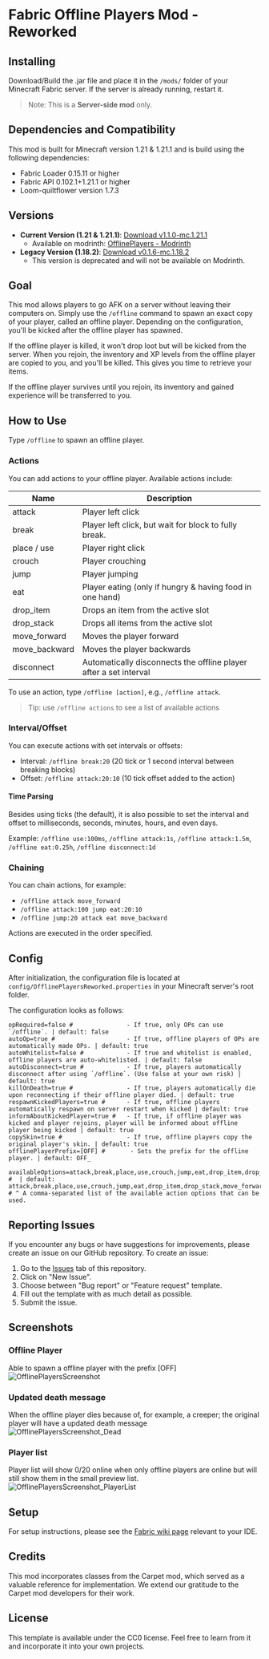 # Fabric Offline Players Mod - Reworked

## Installing

Download/Build the .jar file and place it in the `/mods/` folder of your Minecraft Fabric server. If the server is already running, restart it.

> Note: This is a **Server-side mod** only.

## Dependencies and Compatibility

This mod is built for Minecraft version 1.21 & 1.21.1 and is build using the following dependencies:

- Fabric Loader 0.15.11 or higher
- Fabric API 0.102.1+1.21.1 or higher
- Loom-quiltflower version 1.7.3

## Versions

- **Current Version (1.21 & 1.21.1)**: [Download v1.1.0-mc.1.21.1](https://github.com/lilfish/Fabric_OfflinePlayersReworked/releases/tag/v1.1.0-mc.1.21.1)
    - Available on modrinth: [OfflinePlayers - Modrinth](https://modrinth.com/mod/offlineplayers)
- **Legacy Version (1.18.2)**: [Download v0.1.6-mc.1.18.2](https://github.com/lilfish/Fabric_OfflinePlayersReworked/releases/tag/v0.1.6-mc.1.18.2)
    - This version is deprecated and will not be available on Modrinth.

## Goal

This mod allows players to go AFK on a server without leaving their computers on. Simply use the `/offline` command to spawn an exact copy of your player, called an offline player. Depending on the configuration, you'll be kicked after the offline player has spawned.

If the offline player is killed, it won't drop loot but will be kicked from the server. When you rejoin, the inventory and XP levels from the offline player are copied to you, and you'll be killed. This gives you time to retrieve your items.

If the offline player survives until you rejoin, its inventory and gained experience will be transferred to you.

## How to Use

Type `/offline` to spawn an offline player.

### Actions

You can add actions to your offline player. Available actions include:

| Name          | Description                                                       |
|---------------|-------------------------------------------------------------------|
| attack        | Player left click                                                 |
| break         | Player left click, but wait for block to fully break.             |
| place / use   | Player right click                                                |
| crouch        | Player crouching                                                  |
| jump          | Player jumping                                                    |
| eat           | Player eating (only if hungry & having food in one hand)          |
| drop_item     | Drops an item from the active slot                                |
| drop_stack    | Drops all items from the active slot                              |
| move_forward  | Moves the player forward                                          |
| move_backward | Moves the player backwards                                        |
 | disconnect    | Automatically disconnects the offline player after a set interval |

To use an action, type `/offline [action]`, e.g., `/offline attack`.

> Tip: use `/offline actions` to see a list of available actions

### Interval/Offset

You can execute actions with set intervals or offsets:

- Interval: `/offline break:20` (20 tick or 1 second interval between breaking blocks)
- Offset: `/offline attack:20:10` (10 tick offset added to the action)

#### Time Parsing

Besides using ticks (the default), it is also possible to set the interval and offset to milliseconds, seconds, minutes, hours, and even days.

Example: `/offline use:100ms`, `/offline attack:1s`, `/offline attack:1.5m`, `/offline eat:0.25h`, `/offline disconnect:1d`

### Chaining

You can chain actions, for example:

- `/offline attack move_forward`
- `/offline attack:100 jump eat:20:10`
- `/offline jump:20 attack eat move_backward`

Actions are executed in the order specified.

## Config

After initialization, the configuration file is located at `config/OfflinePlayersReworked.properties` in your Minecraft server's root folder.

The configuration looks as follows:
```properties
opRequired=false #               - If true, only OPs can use `/offline`. | default: false
autoOp=true #                    - If true, offline players of OPs are automatically made OPs. | default: true
autoWhitelist=false #            - If true and whitelist is enabled, offline players are auto-whitelisted. | default: false
autoDisconnect=true #            - If true, players automatically disconnect after using `/offline`. (Use false at your own risk) | default: true
killOnDeath=true #               - If true, players automatically die upon reconnecting if their offline player died. | default: true
respawnKickedPlayers=true #      - If true, offline players automatically respawn on server restart when kicked | default: true
informAboutKickedPlayer=true #   - If true, if offline player was kicked and player rejoins, player will be informed about offline player being kicked | default: true
copySkin=true #                  - If true, offline players copy the original player's skin. | default: true
offlinePlayerPrefix=[OFF] #       - Sets the prefix for the offline player. | default: OFF_

availableOptions=attack,break,place,use,crouch,jump,eat,drop_item,drop_stack,move_forward,move_backward,disconnect #  | default: attack,break,place,use,crouch,jump,eat,drop_item,drop_stack,move_forward,move_backward,disconnect
# ^ A comma-separated list of the available action options that can be used.
```

## Reporting Issues

If you encounter any bugs or have suggestions for improvements, please create an issue on our GitHub repository. To create an issue:

1. Go to the [Issues](https://github.com/lilfish/Fabric_OfflinePlayersReworked/issues) tab of this repository.
2. Click on "New Issue".
3. Choose between "Bug report" or "Feature request" template.
4. Fill out the template with as much detail as possible.
5. Submit the issue.

## Screenshots

### Offline Player
Able to spawn a offline player with the prefix [OFF]
![OfflinePlayersScreenshot](https://github.com/user-attachments/assets/827503c6-101b-40ff-bfc9-f511f7a2160e)

### Updated death message
When the offline player dies because of, for example, a creeper; the original player will have a updated death message
![OfflinePlayersScreenshot_Dead](https://github.com/user-attachments/assets/4a244c99-8714-4092-8bf0-16f9ec261ca2)

### Player list
Player list will show 0/20 online when only offline players are online but will still show them in the small preview list.
![OfflinePlayersScreenshot_PlayerList](https://github.com/user-attachments/assets/baf13a2a-9f8b-49fb-bb5e-c77c1a16ffa5)


## Setup

For setup instructions, please see the [Fabric wiki page](https://fabricmc.net/wiki/tutorial:setup) relevant to your IDE.

## Credits

This mod incorporates classes from the Carpet mod, which served as a valuable reference for implementation. We extend our gratitude to the Carpet mod developers for their work.

## License

This template is available under the CC0 license. Feel free to learn from it and incorporate it into your own projects.
